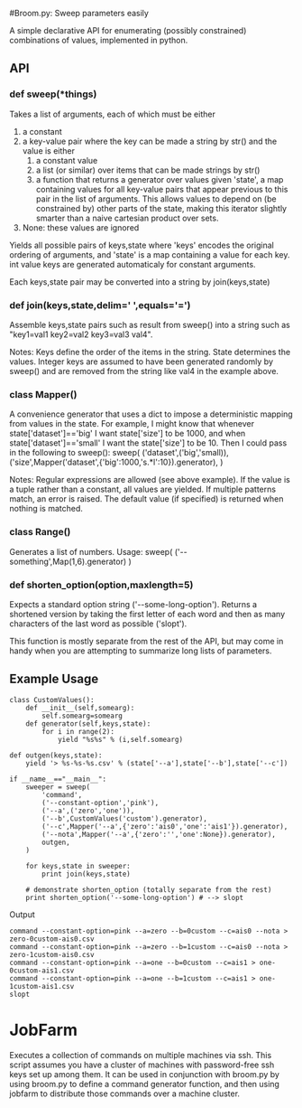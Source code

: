 #Broom.py: Sweep parameters easily

A simple declarative API for enumerating (possibly constrained) combinations of values, implemented in python.

## API

### def sweep(*things) 
Takes a list of arguments, each of which must be either
1) a constant
2) a key-value pair 
    where the key can be made a string by str()
    and the value is either 
    1) a constant value
    2) a list (or similar) over items that can be made strings by str()
    3) a function that returns a generator over values given 'state', a 
        map containing values for all key-value pairs that appear previous 
        to this pair in the list of arguments. This allows values to 
        depend on (be constrained by) other parts of the state, making 
        this iterator slightly smarter than a naive cartesian product 
        over sets.
3) None: these values are ignored

Yields all possible pairs of keys,state where 'keys' encodes the original ordering 
of arguments, and 'state' is a map containing a value for each key. 
int value keys are generated automaticaly for constant arguments.

Each keys,state pair may be converted into a string by join(keys,state)



### def join(keys,state,delim=' ',equals='=')
Assemble keys,state pairs such as result from sweep() into a string 
such as "key1=val1 key2=val2 key3=val3 val4".

Notes:
    Keys define the order of the items in the string.
    State determines the values. Integer keys are 
        assumed to have been generated randomly by sweep() and 
        are removed from the string like val4 in the example above.



### class Mapper() 
A convenience generator that uses a dict to impose a 
deterministic mapping from values in the state. 
For example, I might know that whenever state['dataset']=='big'
I want state['size'] to be 1000, and when state['dataset']=='small' 
I want the state['size'] to be 10. Then I could pass in the 
following to sweep():
sweep(
    ('dataset',('big','small)),
    ('size',Mapper('dataset',{'big':1000,'s.*l':10}).generator),
)

Notes:
    Regular expressions are allowed (see above example).
    If the value is a tuple rather than a constant, all values are yielded.
    If multiple patterns match, an error is raised.
    The default value (if specified) is returned when nothing is matched.




### class Range() 

Generates a list of numbers. Usage: 
sweep(
    ('--something',Map(1,6).generator)
)



### def shorten_option(option,maxlength=5) 
Expects a standard option string ('--some-long-option'). 
Returns a shortened version by taking the first letter of each word 
and then as many characters of the last word as possible ('slopt').

This function is mostly separate from the rest of the API, but 
may come in handy when you are attempting to summarize long lists 
of parameters.



## Example Usage 
```
class CustomValues():
    def __init__(self,somearg):
        self.somearg=somearg
    def generator(self,keys,state):
        for i in range(2):
            yield "%s%s" % (i,self.somearg)

def outgen(keys,state):
    yield '> %s-%s-%s.csv' % (state['--a'],state['--b'],state['--c'])

if __name__=="__main__":
    sweeper = sweep(
        'command',
        ('--constant-option','pink'),
        ('--a',('zero','one')),
        ('--b',CustomValues('custom').generator),
        ('--c',Mapper('--a',{'zero':'ais0','one':'ais1'}).generator),
        ('--nota',Mapper('--a',{'zero':'','one':None}).generator),
        outgen,
    )

    for keys,state in sweeper:
        print join(keys,state)

    # demonstrate shorten_option (totally separate from the rest)
    print shorten_option('--some-long-option') # --> slopt

```


Output
```
command --constant-option=pink --a=zero --b=0custom --c=ais0 --nota > zero-0custom-ais0.csv
command --constant-option=pink --a=zero --b=1custom --c=ais0 --nota > zero-1custom-ais0.csv
command --constant-option=pink --a=one --b=0custom --c=ais1 > one-0custom-ais1.csv
command --constant-option=pink --a=one --b=1custom --c=ais1 > one-1custom-ais1.csv
slopt
```

# JobFarm
Executes a collection of commands on multiple machines via ssh. This script assumes you have a cluster of machines with password-free ssh keys set up among them. It can be used in conjunction with broom.py by using broom.py to define a command generator function, and then using jobfarm to distribute those commands over a machine cluster. 
